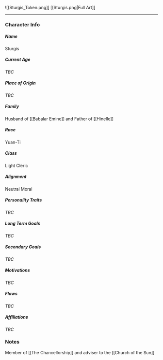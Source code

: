 ![[Sturgis_Token.png]]
[[Sturgis.png|Full Art]]

---
### Character Info

##### Name 
Sturgis 

##### Current Age
*TBC*

##### Place of Origin
*TBC*

##### Family
Husband of [[Babalar Emine]] and Father of [[Hinelle]]

##### Race
Yuan-Ti

##### Class
Light Cleric

##### Alignment
Neutral Moral

##### Personality Traits
*TBC*

##### Long Term Goals
*TBC*

##### Secondary Goals
*TBC*

##### Motivations
*TBC*

##### Flaws
*TBC*

##### Affiliations
*TBC*

### Notes

Member of [[The Chancellorship]] and adviser to the [[Church of the Sun]]
